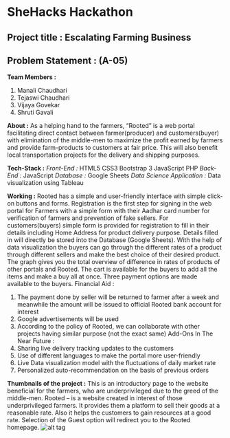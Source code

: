 # SheHacks Hackathon
## Project title : Escalating Farming Business
## Problem Statement : (A-05)

**Team Members :** 
1. Manali Chaudhari
2. Tejaswi Chaudhari 
3. Vijaya Govekar
4. Shruti Gavali

**About :**
As a helping hand to the farmers, “Rooted” is a web portal facilitating direct contact between farmer(producer) and customers(buyer) with elimination of the middle-men to maximize the profit earned by farmers and provide farm-products to customers at fair price. This will also benefit local transportation projects for the delivery and shipping purposes.

**Tech-Stack :**
*Front-End :*
HTML5
CSS3
Bootstrap 3
JavaScript
PHP
*Back-End :*
JavaScript
*Database :*
Google Sheets
*Data Science Application :*
Data visualization using Tableau

**Working :**
Rooted has a simple and user-friendly interface with simple click-on buttons and forms. Registration is the first step for signing in the web portal for Farmers with a simple form with their Aadhar card number for verification of farmers and prevention of fake sellers. For customers(buyers) simple form is provided for registration to fill in their details including Home Address for product delivery purpose. Details filled in will directly be stored into the Database (Google Sheets).
With the help of data visualization the buyers can go through the different rates of a product through different sellers and make the best choice of their desired product. The graph gives you the total overview of difference in rates of products of other portals and Rooted. The cart is available for the buyers to add all the items and make a buy all at once. Three payment options are made available to the buyers.
Financial Aid :
1. The payment done by seller will be returned to farmer after a week and meanwhile the amount will be issued to official Rooted bank account for interest
2. Google advertisements will be used
3. According to the policy of Rooted, we can collaborate with other projects having similar purpose (not the exact same)
Add-Ons In The Near Future :
1.	Sharing live delivery tracking updates to the customers
2.	Use of different languages to make the portal more user-friendly
3.	Live Data visualization model with the fluctuations of daily market rate
4.  Personalized auto-recommendation on the basis of previous orders

**Thumbnails of the project :**
This is an introductory page to the website beneficial for the farmers, who are underprivileged due to the greed of the middle-men. Rooted – is a website created in interest of those underprivileged farmers. It provides them a platform to sell their goods at a reasonable rate. Also it helps the customers to gain resources at a good rate.
Selection of the Guest option will redirect you to the Rooted homepage. 
![alt tag](http://url/to/1.png)


